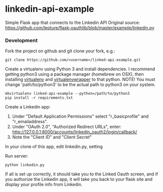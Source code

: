 # linkedin-api-example

Simple Flask app that connects to the Linkedin API
Original source: https://github.com/lepture/flask-oauthlib/blob/master/example/linkedin.py

### Development

Fork the project on github and git clone your fork, e.g.:

    git clone https://github.com/<username>/linked-api-example.git

Create a virtualenv using Python 3 and install dependencies. I recommend getting python3 using a package manager (homebrew on OSX), then installing [virtualenv](https://virtualenv.pypa.io/en/latest/installation.html) and [virtualenvwrapper](https://virtualenvwrapper.readthedocs.org/en/latest/install.html#basic-installation) to that python. NOTE! You must change 'path/to/python3'
to be the actual path to python3 on your system.

    mkvirtualenv linked-api-example --python=/path/to/python3
    pip install -r requirements.txt
    
Create a Linkedin app:
1. Under "Default Application Permissions" select "r_basicprofile" and	"r_emailaddress".
1. Under "OAuth 2.0", "Authorized Redirect URLs", enter:
http://127.0.0.1:8000/accounts/linkedin_oauth2/login/callback/
1. Note the "Client ID" and "Client Secret"

In your clone of this app, edit linkedin.py, setting

Run server:

    python linkedin.py
    
If all is set up correctly, it should take you to the Linked Oauth screen, and if you authorize the Linkedin app, it will take you back to your flask site and display your profile info from Linkedin.
